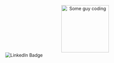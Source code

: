 <div id="header" align=center>
    <img src="https://media.giphy.com/media/ZVik7pBtu9dNS/giphy.gif" alt="Some guy coding" width="150px" />
</div>


<div id="badge">
    <img src="https://img.shields.io/badge/LinkedIn-blue?logo=linkedin&logoColor=white&style=for-the-badge" alt="LinkedIn Badge"/>
</div>